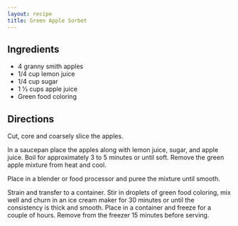 ```yaml
---
layout: recipe
title: Green Apple Sorbet
---
```


## Ingredients

* 4 granny smith apples
* 1/4 cup lemon juice
* 1/4 cup sugar
* 1 1⁄3 cups apple juice
* Green food coloring

## Directions

Cut, core and coarsely slice the apples.

In a saucepan place the apples along with lemon juice, sugar, and apple juice. Boil for approximately 3 to 5 minutes or until soft. Remove the green apple mixture from heat and cool.

Place in a blender or food processor and puree the mixture until smooth.

Strain and transfer to a container. Stir in droplets of green food coloring, mix well and churn in an ice cream maker for 30 minutes or until the consistency is thick and smooth. Place in a container and freeze for a couple of hours. Remove from the freezer 15 minutes before serving. 